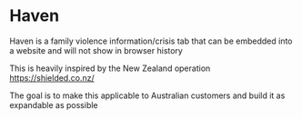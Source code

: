 # Haven
Haven is a family violence information/crisis tab that can be embedded into a website and will not show in browser history

This is heavily inspired by the New Zealand operation https://shielded.co.nz/

The goal is to make this applicable to Australian customers and build it as expandable as possible
